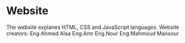 # Website
The website explanes HTML, CSS and JavaScript languages.
Website creators:
Eng.Ahmed Alaa
Eng.Amr 
Eng.Nour
Eng.Mahmoud Mansour